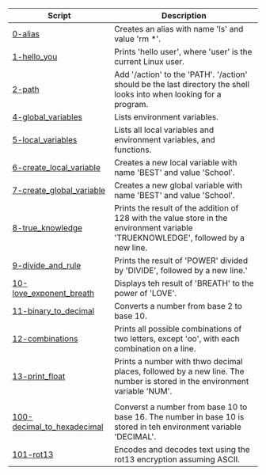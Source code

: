 |Script|Description|
|-|-|
|[0-alias](0-alias)|Creates an alias with name 'ls' and value 'rm \*'.|
|[1-hello_you](1-hello_you)|Prints 'hello user', where 'user' is the current Linux user.|
|[2-path](2-path)|Add '/action' to the 'PATH'. '/action' should be the last directory the shell looks into when looking for a program.|
|[4-global_variables](4-global_variables)|Lists environment variables.|
|[5-local_variables](5-local_variables)|Lists all local variables and environment variables, and functions.|
|[6-create_local_variable](6-create_local_variable)|Creates a new local variable with name 'BEST' and value 'School'.|
|[7-create_global_variable](7-create_global_variable)|Creates a new global variable with name 'BEST' and value 'School'.|
|[8-true_knowledge](8-true_knowledge)|Prints the result of the addition of 128 with the value store in the environment variable 'TRUEKNOWLEDGE', followed by a new line.|
|[9-divide_and_rule](9-divide_and_rule)|Prints the result of 'POWER' divided by 'DIVIDE', followed by a new line.'
|[10-love_exponent_breath](10-love_exponent_breath)|Displays teh result of 'BREATH' to the power of 'LOVE'.|
|[11-binary_to_decimal](11-binary_to_decimal)|Converts a number from base 2 to base 10.|
|[12-combinations](12-combinations)|Prints all possible combinations of two letters, except 'oo', with each combination on a line.|
|[13-print_float](13-print_float)|Prints a number with thwo decimal places, followed by a new line. The number is stored in the environment variable 'NUM'.|
| | |
|[100-decimal_to_hexadecimal](100-decimal_to_hexadecimal)|Converst a number from base 10 to base 16. The number in base 10 is stored in teh environment variable 'DECIMAL'.|
|[101-rot13](101-rot13)|Encodes and decodes text using the rot13 encryption assuming ASCII.|
